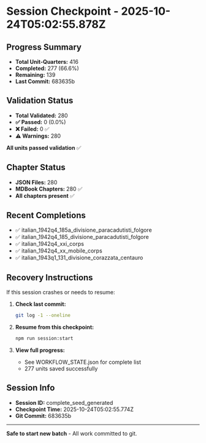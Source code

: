 # Session Checkpoint - 2025-10-24T05:02:55.878Z

## Progress Summary

- **Total Unit-Quarters:** 416
- **Completed:** 277 (66.6%)
- **Remaining:** 139
- **Last Commit:** 683635b

## Validation Status

- **Total Validated:** 280
- **✅ Passed:** 0 (0.0%)
- **❌ Failed:** 0 ✅
- **⚠️ Warnings:** 280

**All units passed validation** ✅

## Chapter Status

- **JSON Files:** 280
- **MDBook Chapters:** 280 ✅
- **All chapters present** ✅

## Recent Completions

- ✅ italian_1942q4_185a_divisione_paracadutisti_folgore
- ✅ italian_1942q4_185_divisione_paracadutisti_folgore
- ✅ italian_1942q4_xxi_corps
- ✅ italian_1942q4_xx_mobile_corps
- ✅ italian_1943q1_131_divisione_corazzata_centauro

## Recovery Instructions

If this session crashes or needs to resume:

1. **Check last commit:**
   ```bash
   git log -1 --oneline
   ```

2. **Resume from this checkpoint:**
   ```bash
   npm run session:start
   ```

3. **View full progress:**
   - See WORKFLOW_STATE.json for complete list
   - 277 units saved successfully

## Session Info

- **Session ID:** complete_seed_generated
- **Checkpoint Time:** 2025-10-24T05:02:55.774Z
- **Git Commit:** 683635b

---

**Safe to start new batch** - All work committed to git.
